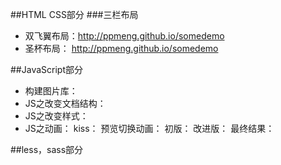 ##HTML CSS部分
###三栏布局
- 双飞翼布局：http://ppmeng.github.io/somedemo 
- 圣杯布局： http://ppmeng.github.io/somedemo

##JavaScript部分
- 构建图片库：
- JS之改变文档结构：
- JS之改变样式：
- JS之动画： 
kiss： 
预览切换动画：
初版：
改进版：
最终结果： 

##less，sass部分